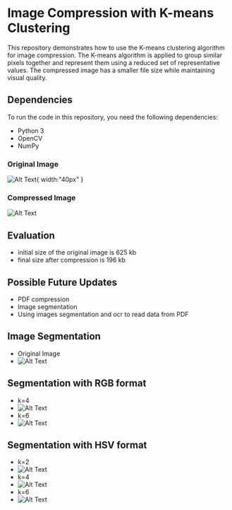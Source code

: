 
# Image Compression with K-means Clustering

This repository demonstrates how to use the K-means clustering algorithm for image compression. The K-means algorithm is applied to group similar pixels together and represent them using a reduced set of representative values. The compressed image has a smaller file size while maintaining visual quality.

## Dependencies

To run the code in this repository, you need the following dependencies:
- Python 3
- OpenCV
- NumPy

### Original Image
![Alt Text](original.png){ width:"40px" }

### Compressed Image
![Alt Text](compressed.png)

## Evaluation
 - initial size of the original image is 625 kb
 - final size after compression is 196 kb

## Possible Future Updates
 - PDF compression
 - Image segmentation
 - Using images segmentation and ocr to read data from PDF

## Image Segmentation

- Original Image
- ![Alt Text](fincomp.jpg)
  
## Segmentation with RGB format
- k=4
- ![Alt Text](segmentedfincomp.png)
- k=6
- ![Alt Text](segmentedfincomprgb6.png)

## Segmentation with HSV format
- k=2
- ![Alt Text](segmentedfincomp2.png)
- k=4
- ![Alt Text](segmentedfincomp3.png)
- k=6
- ![Alt Text](segmentedfincomp4.png)
